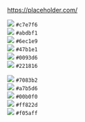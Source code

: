 https://placeholder.com/

![](https://via.placeholder.com/16/c7e7f6/FFFFFF/?text=%20) `#c7e7f6`  
![](https://via.placeholder.com/16/abdbf1/FFFFFF/?text=%20) `#abdbf1`  
![](https://via.placeholder.com/16/6ec1e9/FFFFFF/?text=%20) `#6ec1e9`  
![](https://via.placeholder.com/16/47b1e1/FFFFFF/?text=%20) `#47b1e1`  
![](https://via.placeholder.com/16/0093d6/FFFFFF/?text=%20) `#0093d6`  
![](https://via.placeholder.com/16/221816/FFFFFF/?text=%20) `#221816`  

![](https://via.placeholder.com/16/7083b2/FFFFFF/?text=%20) `#7083b2`  
![](https://via.placeholder.com/16/a7b5d6/FFFFFF/?text=%20) `#a7b5d6`  
![](https://via.placeholder.com/16/00b0f0/FFFFFF/?text=%20) `#00b0f0`  
![](https://via.placeholder.com/16/ff822d/FFFFFF/?text=%20) `#ff822d`   
![](https://via.placeholder.com/16/f05aff/FFFFFF/?text=%20) `#f05aff`   
